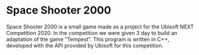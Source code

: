 # Space Shooter 2000
 
Space Shooter 2000 is a small game made as a project for the Ubisoft NEXT Competition 2020. In the competition we were given 3 day to build an adaptation of the game “Tempest”. This program is written in C++, developed with the API provided by Ubisoft for this competition.

